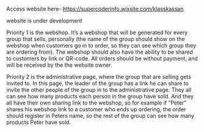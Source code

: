 Access website here- https://supercoderinfo.wixsite.com/klasskassan

website is under development

Priority 1 is the webshop. It’s a webshop that will be generated for every group that sells, personally (the name of the group should show on the webshop when customers go in to order, so they can see which group they are ordering from).
The webshop should also have the ability to be shared to customers by link or QR-code. All orders should be without payment, and will be received by the the website owner.

Priority 2 is the administrative page, where the group that are selling gets invited to. In this page, the leader of the group has a link he can share to invite the other people of the group in to the administrative page. They all can see how many products each person in the group have sold. And they all have their own sharing link to the webshop, so for example if “Peter” shares his webshop link to a customer who ends up ordering, the order should register in Peters name, so the rest of the group can see how many products Peter have sold.
